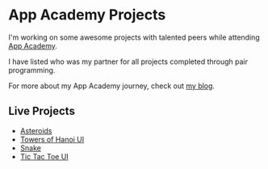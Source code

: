 App Academy Projects
====================

I'm working on some awesome projects with
talented peers while attending [App Academy](http://www.appacademy.io/).

I have listed who was my partner for all
projects completed through pair programming.

For more about my App Academy journey,
check out [my blog](http://whastings.tumblr.com/).

## Live Projects

- [Asteroids](http://rawgithub.com/whastings/app-academy-projects/master/javascript/asteroids/index.html)
- [Towers of Hanoi UI](http://rawgithub.com/whastings/app-academy-projects/master/javascript/hanoi_ui/index.html)
- [Snake](http://rawgithub.com/whastings/app-academy-projects/master/javascript/snake/index.html)
- [Tic Tac Toe UI](http://rawgithub.com/whastings/app-academy-projects/master/javascript/tictactoe_ui/index.html)

